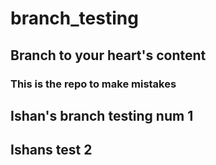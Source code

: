 # branch_testing

## Branch to your heart's content
### This is the repo to make mistakes

## Ishan's branch testing num 1
## Ishans test 2